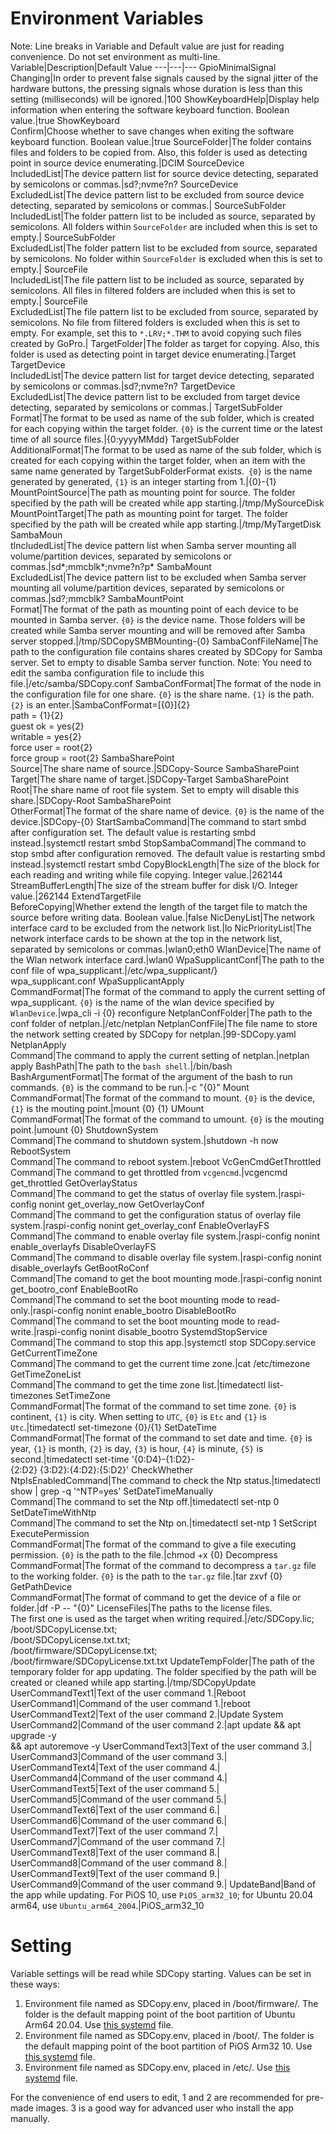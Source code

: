 # Environment Variables

Note: Line breaks in Variable and Default value are just for reading convenience. Do not set environment as multi-line.
Variable|Description|Default Value
---|---|---
GpioMinimalSignal<br>Changing|In order to prevent false signals caused by the signal jitter of the hardware buttons, the pressing signals whose duration is less than this setting (milliseconds) will be ignored.|100
ShowKeyboardHelp|Display help information when entering the software keyboard function. Boolean value.|true
ShowKeyboard<br>Confirm|Choose whether to save changes when exiting the software keyboard function. Boolean value.|true
SourceFolder|The folder contains files and folders to be copied from. Also, this folder is used as detecting point in source device enumerating.|DCIM
SourceDevice<br>IncludedList|The device pattern list for source device detecting, separated by semicolons or commas.|sd?;nvme?n?
SourceDevice<br>ExcludedList|The device pattern list to be excluded from source device detecting, separated by semicolons or commas.|
SourceSubFolder<br>IncludedList|The folder pattern list to be included as source, separated by semicolons. All folders within ```SourceFolder``` are included when this is set to empty.|
SourceSubFolder<br>ExcludedList|The folder pattern list to be excluded from source, separated by semicolons. No folder within ```SourceFolder``` is excluded when this is set to empty.|
SourceFile<br>IncludedList|The file pattern list to be included as source, separated by semicolons. All files in filtered folders are included when this is set to empty.|
SourceFile<br>ExcludedList|The file pattern list to be excluded from source, separated by semicolons. No file from filtered folders is excluded when this is set to empty. For example, set this to ```*.LRV;*.THM``` to avoid copying such files created by GoPro.|
TargetFolder|The folder as target for copying. Also, this folder is used as detecting point in target device enumerating.|Target
TargetDevice<br>IncludedList|The device pattern list for target device detecting, separated by semicolons or commas.|sd?;nvme?n?
TargetDevice<br>ExcludedList|The device pattern list to be excluded from target device detecting, separated by semicolons or commas.|
TargetSubFolder<br>Format|The format to be used as name of the sub folder, which is created for each copying within the target folder. ```{0}``` is the current time or the latest time of all source files.|{0:yyyyMMdd}
TargetSubFolder<br>AdditionalFormat|The format to be used as name of the sub folder, which is created for each copying within the target folder, when an item with the same name generated by TargetSubFolderFormat exists.``` {0}``` is the name generated by generated, ```{1}``` is an integer starting from 1.|{0}-{1}
MountPointSource|The path as mounting point for source. The folder specified by the path will be created while app starting.|/tmp/MySourceDisk
MountPointTarget|The path as mounting point for target. The folder specified by the path will be created while app starting.|/tmp/MyTargetDisk
SambaMoun<br>tIncludedList|The device pattern list when Samba server mounting all volume/partition devices, separated by semicolons or commas.|sd*;mmcblk*;nvme?n?p*
SambaMount<br>ExcludedList|The device pattern list to be excluded when Samba server mounting all volume/partition devices, separated by semicolons or commas.|sd?;mmcblk?
SambaMountPoint<br>Format|The format of the path as mounting point of each device to be mounted in Samba server. ```{0}``` is the device name. Those folders will be created while Samba server mounting and will be removed after Samba server stopped.|/tmp/SDCopySMBMounting-{0}
SambaConfFileName|The path to the configuration file contains shares created by SDCopy for Samba server. Set to empty to disable Samba server function. Note: You need to edit the samba configuration file to include this file.|/etc/samba/SDCopy.conf
SambaConfFormat|The format of the node in the configuration file for one share. ```{0}``` is the share name. ```{1}``` is the path. ```{2}``` is an enter.|SambaConfFormat=[{0}]{2}<br>path = {1}{2}<br>guest ok = yes{2}<br>writable = yes{2}<br>force user = root{2}<br>force group = root{2}
SambaSharePoint<br>Source|The share name of source.|SDCopy-Source
SambaSharePoint<br>Target|The share name of target.|SDCopy-Target
SambaSharePoint<br>Root|The share name of root file system. Set to empty will disable this share.|SDCopy-Root
SambaSharePoint<br>OtherFormat|The format of the share name of device. ```{0}``` is the name of the device.|SDCopy-{0}
StartSambaCommand|The command to start smbd after configuration set. The default value is restarting smbd instead.|systemctl restart smbd
StopSambaCommand|The command to stop smbd after configuration removed. The default value is restarting smbd instead.|systemctl restart smbd
CopyBlockLength|The size of the block for each reading and writing while file copying. Integer value.|262144
StreamBufferLength|The size of the stream buffer for disk I/O. Integer value.|262144
ExtendTargetFile<br>BeforeCopying|Whether extend the length of the target file to match the source before writing data. Boolean value.|false
NicDenyList|The network interface card to be excluded from the network list.|lo
NicPriorityList|The network interface cards to be shown at the top in the network list, separated by semicolons or commas.|wlan0;eth0
WlanDevice|The name of the Wlan network interface card.|wlan0
WpaSupplicantConf|The path to the conf file of wpa_supplicant.|/etc/wpa_supplicant/}<br>wpa_supplicant.conf
WpaSupplicantApply<br>CommandFormat|The format of the command to apply the current setting of wpa_supplicant. ```{0}``` is the name of the wlan device specified by ```WlanDevice```.|wpa_cli -i {0} reconfigure
NetplanConfFolder|The path to the conf folder of netplan.|/etc/netplan
NetplanConfFile|The file name to store the network setting created by SDCopy for netplan.|99-SDCopy.yaml
NetplanApply<br>Command|The command to apply the current setting of netplan.|netplan apply
BashPath|The path to the ```bash shell```.|/bin/bash
BashArgumentFormat|The format of the argument of the bash to run commands. ```{0}``` is the command to be run.|-c \"{0}\"
Mount<br>CommandFormat|The format of the command to mount. ```{0}``` is the device, ```{1}``` is the mouting point.|mount {0} {1}
UMount<br>CommandFormat|The format of the command to umount. ```{0}``` is the mouting point.|umount {0}
ShutdownSystem<br>Command|The command to shutdown system.|shutdown -h now
RebootSystem<br>Command|The command to reboot system.|reboot
VcGenCmdGetThrottled<br>Command|The command to get throttled from ```vcgencmd```.|vcgencmd get_throttled
GetOverlayStatus<br>Command|The command to get the status of overlay file system.|raspi-config nonint get_overlay_now
GetOverlayConf<br>Command|The command to get the configuration status of overlay file system.|raspi-config nonint get_overlay_conf
EnableOverlayFS<br>Command|The command to enable overlay file system.|raspi-config nonint enable_overlayfs
DisableOverlayFS<br>Command|The command to disable overlay file system.|raspi-config nonint disable_overlayfs
GetBootRoConf<br>Command|The comand to get the boot mounting mode.|raspi-config nonint get_bootro_conf
EnableBootRo<br>Command|The command to set the boot mounting mode to read-only.|raspi-config nonint enable_bootro
DisableBootRo<br>Command|The command to set the boot mounting mode to read-write.|raspi-config nonint disable_bootro
SystemdStopService<br>Command|The command to stop this app.|systemctl stop SDCopy.service
GetCurrentTimeZone<br>Command|The command to get the current time zone.|cat /etc/timezone
GetTimeZoneList<br>Command|The command to get the time zone list.|timedatectl list-timezones
SetTimeZone<br>CommandFormat|The format of the command to set time zone. ```{0}``` is continent, ```{1}``` is city. When setting to ```UTC```, ```{0}``` is ```Etc``` and ```{1}``` is ```Utc```.|timedatectl set-timezone {0}/{1}
SetDateTime<br>CommandFormat|The format of the command to set date and time. ```{0}``` is year, ```{1}``` is month, ```{2}``` is day, ```{3}``` is hour, ```{4}``` is minute, ```{5}``` is second.|timedatectl set-time '{0:D4}-{1:D2}-<br>{2:D2} {3:D2}:{4:D2}:{5:D2}'
CheckWhether<br>NtpIsEnabledCommand|The command to check the Ntp status.|timedatectl show \| grep -q '^NTP=yes'
SetDateTimeManually<br>Command|The command to set the Ntp off.|timedatectl set-ntp 0
SetDateTimeWithNtp<br>Command|The command to set the Ntp on.|timedatectl set-ntp 1
SetScript<br>ExecutePermission<br>CommandFormat|The format of the command to give a file executing permission. ```{0}``` is the path to the file.|chmod +x {0}
Decompress<br>CommandFormat|The format of the command to decompress a ```tar.gz``` file to the working folder. ```{0}``` is the path to the ```tar.gz``` file.|tar zxvf {0}
GetPathDevice<br>CommandFormat|The format of command to get the device of a file or folder.|df -P -- "{0}"
LicenseFiles|The paths to the license files.<br>The first one is used as the target when writing required.|/etc/SDCopy.lic;<br>/boot/SDCopyLicense.txt;<br>/boot/SDCopyLicense.txt.txt;<br>/boot/firmware/SDCopyLicense.txt;<br>/boot/firmware/SDCopyLicense.txt.txt
UpdateTempFolder|The path of the temporary folder for app updating. The folder specified by the path will be created or cleaned while app starting.|/tmp/SDCopyUpdate
UserCommandText1|Text of the user command 1.|Reboot
UserCommand1|Command of the user command 1.|reboot
UserCommandText2|Text of the user command 2.|Update System
UserCommand2|Command of the user command 2.|apt update && apt upgrade -y <br>&& apt autoremove -y
UserCommandText3|Text of the user command 3.|
UserCommand3|Command of the user command 3.|
UserCommandText4|Text of the user command 4.|
UserCommand4|Command of the user command 4.|
UserCommandText5|Text of the user command 5.|
UserCommand5|Command of the user command 5.|
UserCommandText6|Text of the user command 6.|
UserCommand6|Command of the user command 6.|
UserCommandText7|Text of the user command 7.|
UserCommand7|Command of the user command 7.|
UserCommandText8|Text of the user command 8.|
UserCommand8|Command of the user command 8.|
UserCommandText9|Text of the user command 9.|
UserCommand9|Command of the user command 9.|
UpdateBand|Band of the app while updating. For PiOS 10, use ```PiOS_arm32_10```; for Ubuntu 20.04 arm64, use ```Ubuntu_arm64_2004```.|PiOS_arm32_10

# Setting

Variable settings will be read while SDCopy starting. Values can be set in these ways:

1. Environment file named as SDCopy.env, placed in /boot/firmware/. The folder is the default mapping point of the boot partition of Ubuntu Arm64 20.04. Use [this systemd](../SystemdFile/Ubuntu%20Arm64%2020.04/SDCopy.service) file.
2. Environment file named as SDCopy.env, placed in /boot/. The folder is the default mapping point of the boot partition of PiOS Arm32 10. Use [this systemd](../SystemdFile/PiOS%20Arm32%2010/SDCopy.service) file.
3. Environment file named as SDCopy.env, placed in /etc/. Use [this systemd](../SystemdFile/etc/SDCopy.service) file.

For the convenience of end users to edit, 1 and 2 are recommended for pre-made images. 3 is a good way for advanced user who install the app manually.
